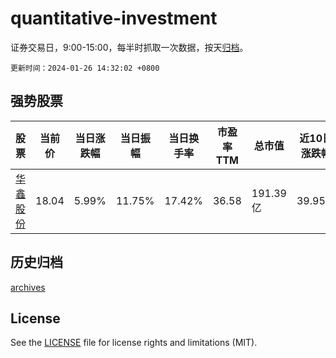 # quantitative-investment

证券交易日，9:00-15:00，每半时抓取一次数据，按天[归档](archives)。

`更新时间：2024-01-26 14:32:02 +0800`

## 强势股票

|股票|当前价|当日涨跌幅|当日振幅|当日换手率|市盈率TTM|总市值|近10日涨跌幅|
|----|----|----|----|----|----|----|----|
|[华鑫股份](https://xueqiu.com/S/SH600621)|18.04|5.99%|11.75%|17.42%|36.58|191.39亿|39.95%|

## 历史归档

[archives](archives)

## License

See the [LICENSE](LICENSE) file for license rights and limitations (MIT).